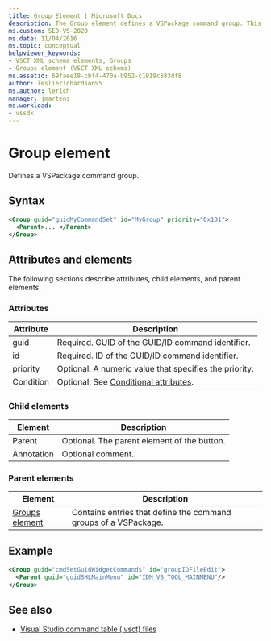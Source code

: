 ```yaml
---
title: Group Element | Microsoft Docs
description: The Group element defines a VSPackage command group. This article describes attributes, child elements, and parent elements.
ms.custom: SEO-VS-2020
ms.date: 11/04/2016
ms.topic: conceptual
helpviewer_keywords:
- VSCT XML schema elements, Groups
- Groups element (VSCT XML schema)
ms.assetid: 69faee18-cbf4-470a-b952-c1919c583df8
author: leslierichardson95
ms.author: lerich
manager: jmartens
ms.workload:
- vssdk
---
```

# Group element
Defines a VSPackage command group.

## Syntax

```xml
<Group guid="guidMyCommandSet" id="MyGroup" priority="0x101">
  <Parent>... </Parent>
</Group>
```

## Attributes and elements
 The following sections describe attributes, child elements, and parent elements.

### Attributes

|Attribute|Description|
|---------------|-----------------|
|guid|Required. GUID of the GUID/ID command identifier.|
|id|Required. ID of the GUID/ID command identifier.|
|priority|Optional. A numeric value that specifies the priority.|
|Condition|Optional. See [Conditional attributes](../extensibility/vsct-xml-schema-conditional-attributes.md).|

### Child elements

|Element|Description|
|-------------|-----------------|
|Parent|Optional. The parent element of the button.|
|Annotation|Optional comment.|

### Parent elements

|Element|Description|
|-------------|-----------------|
|[Groups element](../extensibility/groups-element.md)|Contains entries that define the command groups of a VSPackage.|

## Example

```xml
<Group guid="cmdSetGuidWidgetCommands" id="groupIDFileEdit">
  <Parent guid="guidSHLMainMenu" id="IDM_VS_TOOL_MAINMENU"/>
</Group>
```

## See also
- [Visual Studio command table (.vsct) files](../extensibility/internals/visual-studio-command-table-dot-vsct-files.md)
